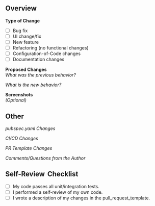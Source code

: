 ## Overview

<!-- Denote the type of change being made. Select all that apply. -->
**Type of Change**
- [ ] Bug fix
- [ ] UI change/fix
- [ ] New feature
- [ ] Refactoring (no functional changes)
- [ ] Configuration-of-Code changes
- [ ] Documentation changes  

<!-- Describe the change that is being made. -->
**Proposed Changes**  
*What was the previous behavior?*

*What is the new behavior?*

<!-- If the UI has changed, you are required to show the before and after. If the UI has not been changed, delete this section. -->
**Screenshots**  
*(Optional)*


## Other
<!-- Include this section if modifications were made to pubspec.yaml -->
*pubspec.yaml Changes* 

<!-- Include this section if you made changes to Github Actions files -->
*CI/CD Changes* 

<!-- Include this section if you made changes to the PR template -->
*PR Template Changes*

*Comments/Questions from the Author*

<!-- Before opening the PR ensure that you can check off all of these boxes. -->
## Self-Review  Checklist 
- [ ] My code passes all unit/integration tests.
- [ ] I performed a self-review of my own code.
- [ ] I wrote a description of my changes in the pull_request_template.